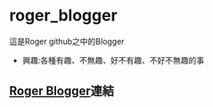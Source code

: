 # roger_blogger

這是Roger github之中的Blogger
* 興趣:各種有趣、不無趣、好不有趣、不好不無趣的事

## [Roger Blogger](https://rogerphysical.github.io/roger_blogger/)連結
